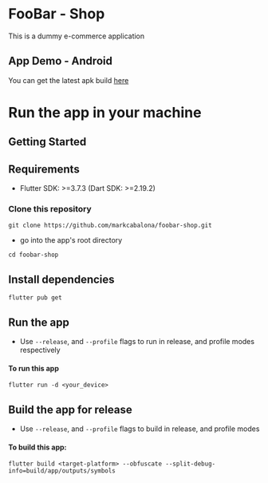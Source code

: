 # FooBar - Shop

This is a dummy e-commerce application

## App Demo - Android
 You can get the latest apk build [here](https://drive.google.com/drive/folders/1-52cGFZv6EDxBtFjwhHGKt8GQ_q6Jdcl?usp=share_link)

# Run the app in your machine

## Getting Started

## Requirements
- Flutter SDK:  >=3.7.3 (Dart SDK: >=2.19.2) 

### Clone this repository
```
git clone https://github.com/markcabalona/foobar-shop.git
```
- go into the app's root directory
```
cd foobar-shop
```
## Install dependencies
```
flutter pub get
```
## Run the app
- Use `--release`, and `--profile` flags to run in release, and profile modes respectively
#### To run this app
```
flutter run -d <your_device>
```

## Build the app for release
- Use `--release`, and `--profile` flags to build in release, and profile modes
#### To build this app:
```
flutter build <target-platform> --obfuscate --split-debug-info=build/app/outputs/symbols
```